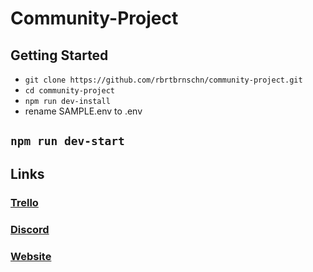# Community-Project

## Getting Started
- ``` git clone https://github.com/rbrtbrnschn/community-project.git ```
- ``` cd community-project ```
- ``` npm run dev-install ```
- rename SAMPLE.env to .env
## ``` npm run dev-start ```

 
## Links
### [Trello](https://trello.com/b/PLIlzSJR/community-project)
### [Discord](https://discord.gg/q2wRePf)
### [Website](https://doesisaacbeat.me)

